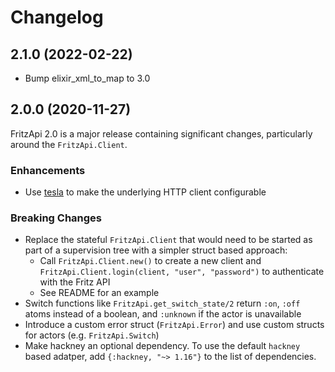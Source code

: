 # Changelog

## 2.1.0 (2022-02-22)

- Bump elixir_xml_to_map to 3.0

## 2.0.0 (2020-11-27)

FritzApi 2.0 is a major release containing significant changes, particularly around the `FritzApi.Client`.

### Enhancements

- Use [tesla](https://github.com/teamon/tesla) to make the underlying HTTP client configurable

### Breaking Changes

- Replace the stateful `FritzApi.Client` that would need to be started as part of a supervision tree with a simpler struct based approach:
  - Call `FritzApi.Client.new()` to create a new client and `FritzApi.Client.login(client, "user", "password")` to authenticate with the Fritz API
  - See README for an example
- Switch functions like `FritzApi.get_switch_state/2` return `:on`, `:off` atoms instead of a boolean, and `:unknown` if the actor is unavailable
- Introduce a custom error struct (`FritzApi.Error`) and use custom structs for actors (e.g. `FritzApi.Switch`)
- Make hackney an optional dependency. To use the default `hackney` based adatper, add `{:hackney, "~> 1.16"}` to the list of dependencies.
